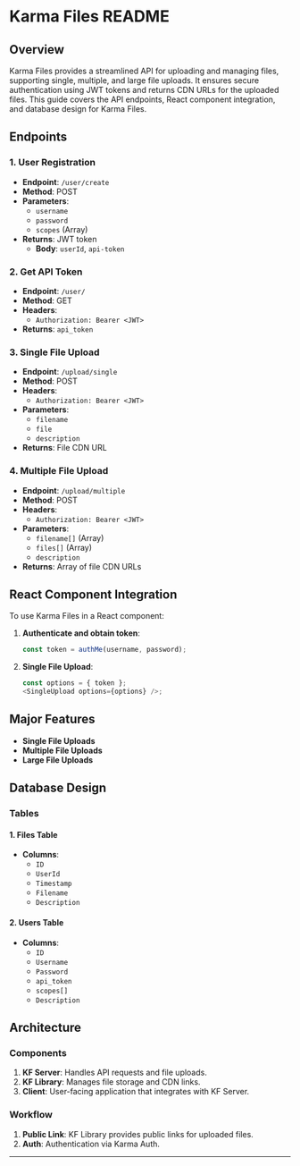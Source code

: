 # Karma Files README

## Overview

Karma Files provides a streamlined API for uploading and managing files, supporting single, multiple, and large file uploads. It ensures secure authentication using JWT tokens and returns CDN URLs for the uploaded files. This guide covers the API endpoints, React component integration, and database design for Karma Files.

## Endpoints

### 1. User Registration

- **Endpoint**: `/user/create`
- **Method**: POST
- **Parameters**:
  - `username`
  - `password`
  - `scopes` (Array)
- **Returns**: JWT token
  - **Body**: `userId`, `api-token`

### 2. Get API Token

- **Endpoint**: `/user/`
- **Method**: GET
- **Headers**:
  - `Authorization: Bearer <JWT>`
- **Returns**: `api_token`

### 3. Single File Upload

- **Endpoint**: `/upload/single`
- **Method**: POST
- **Headers**:
  - `Authorization: Bearer <JWT>`
- **Parameters**:
  - `filename`
  - `file`
  - `description`
- **Returns**: File CDN URL

### 4. Multiple File Upload

- **Endpoint**: `/upload/multiple`
- **Method**: POST
- **Headers**:
  - `Authorization: Bearer <JWT>`
- **Parameters**:
  - `filename[]` (Array)
  - `files[]` (Array)
  - `description`
- **Returns**: Array of file CDN URLs

## React Component Integration

To use Karma Files in a React component:

1. **Authenticate and obtain token**:

   ```javascript
   const token = authMe(username, password);
   ```

2. **Single File Upload**:
   ```javascript
   const options = { token };
   <SingleUpload options={options} />;
   ```

## Major Features

- **Single File Uploads**
- **Multiple File Uploads**
- **Large File Uploads**

## Database Design

### Tables

#### 1. Files Table

- **Columns**:
  - `ID`
  - `UserId`
  - `Timestamp`
  - `Filename`
  - `Description`

#### 2. Users Table

- **Columns**:
  - `ID`
  - `Username`
  - `Password`
  - `api_token`
  - `scopes[]`
  - `Description`

## Architecture

### Components

1. **KF Server**: Handles API requests and file uploads.
2. **KF Library**: Manages file storage and CDN links.
3. **Client**: User-facing application that integrates with KF Server.

### Workflow

1. **Public Link**: KF Library provides public links for uploaded files.
2. **Auth**: Authentication via Karma Auth.

---
